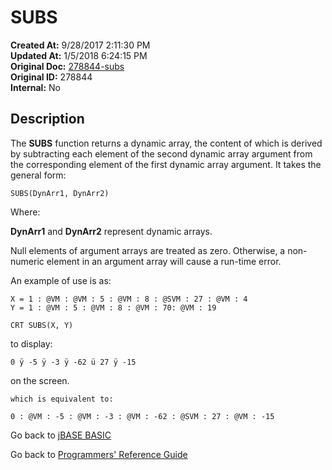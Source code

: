 # SUBS

**Created At:** 9/28/2017 2:11:30 PM  
**Updated At:** 1/5/2018 6:24:15 PM  
**Original Doc:** [278844-subs](https://docs.jbase.com/36868-jbase-basic/278844-subs)  
**Original ID:** 278844  
**Internal:** No  

## Description

The **SUBS** function returns a dynamic array, the content of which is derived by subtracting each element of the second dynamic array argument from the corresponding element of the first dynamic array argument. It takes the general form:

```
SUBS(DynArr1, DynArr2)
```

Where:

**DynArr1** and **DynArr2** represent dynamic arrays.

Null elements of argument arrays are treated as zero. Otherwise, a non-numeric element in an argument array will cause a run-time error.

An example of use is as:

```
X = 1 : @VM : @VM : 5 : @VM : 8 : @SVM : 27 : @VM : 4
Y = 1 : @VM : 5 : @VM : 8 : @VM : 70: @VM : 19

CRT SUBS(X, Y)
```

to display:

```
0 ÿ -5 ÿ -3 ÿ -62 ü 27 ÿ -15
```

on the screen.

```
which is equivalent to:

0 : @VM : -5 : @VM : -3 : @VM : -62 : @SVM : 27 : @VM : -15
```

Go back to [jBASE BASIC](./../README.md)

Go back to [Programmers' Reference Guide](./../../reference-guides/jbc/README.md)

  
<PageFooter />
